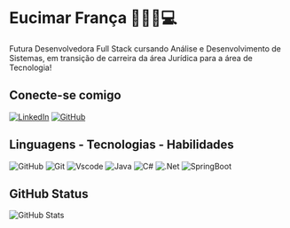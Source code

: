 # Eucimar França 👩🏽‍💻💻

Futura Desenvolvedora Full Stack cursando Análise e Desenvolvimento de Sistemas, em transição de carreira da área Jurídica para a área de Tecnologia!

## Conecte-se comigo

[![LinkedIn](https://img.shields.io/badge/LinkedIn-ec63a1?style=for-the-badge&logo=linkedin&logoColor=white)](https://www.linkedin.com/in/eucimar-fran%C3%A7a-36b57271/)
[![GitHub](https://img.shields.io/badge/GitHub-100000?style=for-the-badge&logo=github&logoColor=purple)](https://github.com/Eucimarf)

## Linguagens - Tecnologias - Habilidades

![GitHub](https://img.shields.io/badge/GitHub-002?style=for-the-badge&logo=github&logoColor=purple)
![Git](https://img.shields.io/badge/GIT-002?style=for-the-badge&logo=git&logoColor=white)
![Vscode](https://img.shields.io/badge/Vscode-002?style=for-the-badge&logo=visual-studio-code&logoColor=white)
![Java](https://img.shields.io/badge/java-002?style=for-the-badge&logo=openjdk&logoColor=white)
![C#](https://img.shields.io/badge/c%23-002?style=for-the-badge&logo=csharp&logoColor=white)
![.Net](https://img.shields.io/badge/.NET-002?style=for-the-badge&logo=.net&logoColor=white)
![SpringBoot](https://img.shields.io/badge/springboot-002?style=for-the-badge&logo=springboot&logoColor=white)


## GitHub Status

![GitHub Stats](https://github-readme-stats.vercel.app/api?username=eucimarf&theme=transparent&bg_color=000&border_color=30A3DC&show_icons=true&icon_color=30A3DC&title_color=E94D5F&text_color=FFF)

